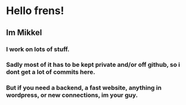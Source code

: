 # Hello frens!
## Im Mikkel
### I work on lots of stuff.
### Sadly most of it has to be kept private and/or off github, so i dont get a lot of commits here.
### But if you need a backend, a fast website, anything in wordpress, or new connections, im your guy.
